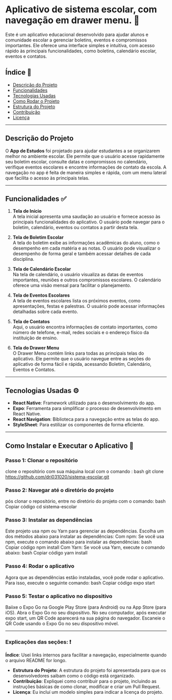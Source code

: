 # **Aplicativo de sistema escolar, com navegação em drawer menu.** 📲

Este é um aplicativo educacional desenvolvido para ajudar alunos e comunidade escolar a gerenciar boletins, eventos e compromissos importantes. Ele oferece uma interface simples e intuitiva, com acesso rápido às principais funcionalidades, como boletins, calendário escolar, eventos e contatos.

## Índice 📰

- [Descrição do Projeto](#descrição-do-projeto)
- [Funcionalidades](#funcionalidades)
- [Tecnologias Usadas](#tecnologias-usadas)
- [Como Rodar o Projeto](#como-rodar-o-projeto)
- [Estrutura do Projeto](#estrutura-do-projeto)
- [Contribuição](#contribuição)
- [Licença](#licença)

---

## **Descrição do Projeto**

O **App de Estudos** foi projetado para ajudar estudantes a se organizarem melhor no ambiente escolar. Ele permite que o usuário acesse rapidamente seu boletim escolar, consulte datas e compromissos no calendário, verifique eventos escolares e encontre informações de contato da escola. A navegação no app é feita de maneira simples e rápida, com um menu lateral que facilita o acesso às principais telas.

---

## **Funcionalidades** ✅

1. **Tela de Início**  
   A tela inicial apresenta uma saudação ao usuário e fornece acesso às principais funcionalidades do aplicativo. O usuário pode navegar para o boletim, calendário, eventos ou contatos a partir desta tela.

2. **Tela de Boletim Escolar**  
   A tela do boletim exibe as informações acadêmicas do aluno, como o desempenho em cada matéria e as notas. O usuário pode visualizar o desempenho de forma geral e também acessar detalhes de cada disciplina.

3. **Tela de Calendário Escolar**  
   Na tela de calendário, o usuário visualiza as datas de eventos importantes, reuniões e outros compromissos escolares. O calendário oferece uma visão mensal para facilitar o planejamento.

4. **Tela de Eventos Escolares**  
   A tela de eventos escolares lista os próximos eventos, como apresentações, festas e palestras. O usuário pode acessar informações detalhadas sobre cada evento.

5. **Tela de Contatos**  
   Aqui, o usuário encontra informações de contato importantes, como número de telefone, e-mail, redes sociais e o endereço físico da instituição de ensino.

6. **Tela do Drawer Menu**  
   O Drawer Menu contém links para todas as principais telas do aplicativo. Ele permite que o usuário navegue entre as seções do aplicativo de forma fácil e rápida, acessando Boletim, Calendário, Eventos e Contatos.

---

## **Tecnologias Usadas** ⚙

- **React Native**: Framework utilizado para o desenvolvimento do app.
- **Expo**: Ferramenta para simplificar o processo de desenvolvimento em React Native.
- **React Navigation**: Biblioteca para a navegação entre as telas do app.
- **StyleSheet**: Para estilizar os componentes de forma eficiente.

---
## Como Instalar e Executar o Aplicativo 🚀

### Passo 1: Clonar o repositório
clone o repositório com sua máquina local com o comando :
bash
git clone https://github.com/dri031020/sistema-escolar.git

### Passo 2: Navegar até o diretório do projeto
pós clonar o repositório, entre no diretório do projeto com o comando:
bash
Copiar código
cd sistema-escolar

### Passo 3: Instalar as dependências
Este projeto usa npm ou Yarn para gerenciar as dependências. Escolha um dos métodos abaixo para instalar as dependências:
Com npm: Se você usa npm, execute o comando abaixo para instalar as dependências:
bash
Copiar código
npm install
Com Yarn: Se você usa Yarn, execute o comando abaixo:
bash
Copiar código
yarn install
### Passo 4: Rodar o aplicativo
Agora que as dependências estão instaladas, você pode rodar o aplicativo. Para isso, execute o seguinte comando:
bash
Copiar código
expo start
### Passo 5: Testar o aplicativo no dispositivo
Baiixe o Expo Go na Google Play Store (para Android) ou na App Store (para iOS).
Abra o Expo Go no seu dispositivo.
No seu computador, após executar expo start, um QR Code aparecerá na sua página do navegador.
Escaneie o QR Code usando o Expo Go no seu dispositivo móvel.

---
### Explicações das seções: ❗
 **Índice**: Usei links internos para facilitar a navegação, especialmente quando o arquivo README for longo.
- **Estrutura do Projeto**: A estrutura do projeto foi apresentada para que os desenvolvedores saibam como o código está organizado.
- **Contribuição**: Expliquei como contribuir para o projeto, incluindo as instruções básicas de como clonar, modificar e criar um Pull Request.
- **Licença**: Eu incluí um modelo simples para indicar a licença do projeto.

 


